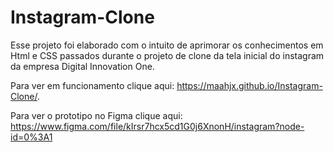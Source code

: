 # Instagram-Clone
Esse projeto foi elaborado com o intuito de aprimorar os  conhecimentos em Html e CSS passados durante o projeto de clone da tela inicial do instagram da empresa  Digital Innovation One.

Para ver em funcionamento clique aqui: https://maahjx.github.io/Instagram-Clone/.

Para ver o prototipo no Figma clique aqui: https://www.figma.com/file/kIrsr7hcx5cd1G0j6XnonH/instagram?node-id=0%3A1
